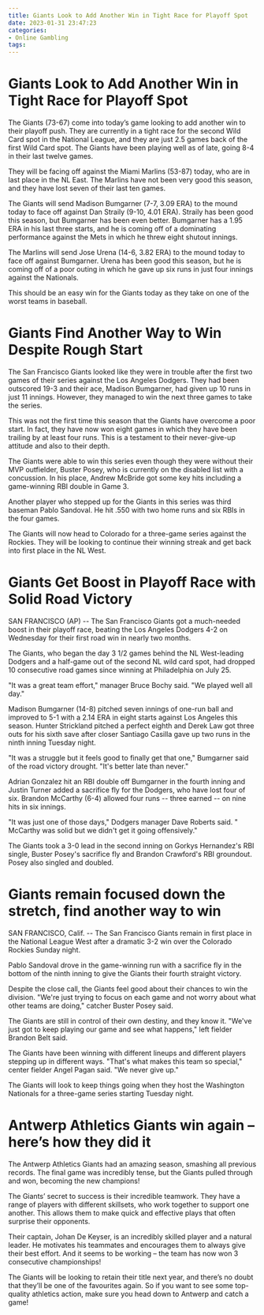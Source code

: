```yaml
---
title: Giants Look to Add Another Win in Tight Race for Playoff Spot 
date: 2023-01-31 23:47:23
categories:
- Online Gambling
tags:
---
```



#  Giants Look to Add Another Win in Tight Race for Playoff Spot 

The Giants (73-67) come into today’s game looking to add another win to their playoff push. They are currently in a tight race for the second Wild Card spot in the National League, and they are just 2.5 games back of the first Wild Card spot. The Giants have been playing well as of late, going 8-4 in their last twelve games.

They will be facing off against the Miami Marlins (53-87) today, who are in last place in the NL East. The Marlins have not been very good this season, and they have lost seven of their last ten games.

The Giants will send Madison Bumgarner (7-7, 3.09 ERA) to the mound today to face off against Dan Straily (9-10, 4.01 ERA). Straily has been good this season, but Bumgarner has been even better. Bumgarner has a 1.95 ERA in his last three starts, and he is coming off of a dominating performance against the Mets in which he threw eight shutout innings.

The Marlins will send Jose Urena (14-6, 3.82 ERA) to the mound today to face off against Bumgarner. Urena has been good this season, but he is coming off of a poor outing in which he gave up six runs in just four innings against the Nationals.

This should be an easy win for the Giants today as they take on one of the worst teams in baseball.

#  Giants Find Another Way to Win Despite Rough Start 

The San Francisco Giants looked like they were in trouble after the first two games of their series against the Los Angeles Dodgers. They had been outscored 19-3 and their ace, Madison Bumgarner, had given up 10 runs in just 11 innings. However, they managed to win the next three games to take the series.

This was not the first time this season that the Giants have overcome a poor start. In fact, they have now won eight games in which they have been trailing by at least four runs. This is a testament to their never-give-up attitude and also to their depth.

The Giants were able to win this series even though they were without their MVP outfielder, Buster Posey, who is currently on the disabled list with a concussion. In his place, Andrew McBride got some key hits including a game-winning RBI double in Game 3.

Another player who stepped up for the Giants in this series was third baseman Pablo Sandoval. He hit .550 with two home runs and six RBIs in the four games.

The Giants will now head to Colorado for a three-game series against the Rockies. They will be looking to continue their winning streak and get back into first place in the NL West.

#  Giants Get Boost in Playoff Race with Solid Road Victory 

SAN FRANCISCO (AP) -- The San Francisco Giants got a much-needed boost in their playoff race, beating the Los Angeles Dodgers 4-2 on Wednesday for their first road win in nearly two months.

The Giants, who began the day 3 1/2 games behind the NL West-leading Dodgers and a half-game out of the second NL wild card spot, had dropped 10 consecutive road games since winning at Philadelphia on July 25.

"It was a great team effort," manager Bruce Bochy said. "We played well all day."

Madison Bumgarner (14-8) pitched seven innings of one-run ball and improved to 5-1 with a 2.14 ERA in eight starts against Los Angeles this season. Hunter Strickland pitched a perfect eighth and Derek Law got three outs for his sixth save after closer Santiago Casilla gave up two runs in the ninth inning Tuesday night.

"It was a struggle but it feels good to finally get that one," Bumgarner said of the road victory drought. "It's better late than never."

 Adrian Gonzalez hit an RBI double off Bumgarner in the fourth inning and Justin Turner added a sacrifice fly for the Dodgers, who have lost four of six. Brandon McCarthy (6-4) allowed four runs -- three earned -- on nine hits in six innings.

"It was just one of those days," Dodgers manager Dave Roberts said. " McCarthy was solid but we didn't get it going offensively."

The Giants took a 3-0 lead in the second inning on Gorkys Hernandez's RBI single, Buster Posey's sacrifice fly and Brandon Crawford's RBI groundout. Posey also singled and doubled.

#  Giants remain focused down the stretch, find another way to win 

SAN FRANCISCO, Calif. -- The San Francisco Giants remain in first place in the National League West after a dramatic 3-2 win over the Colorado Rockies Sunday night.

Pablo Sandoval drove in the game-winning run with a sacrifice fly in the bottom of the ninth inning to give the Giants their fourth straight victory.

Despite the close call, the Giants feel good about their chances to win the division. "We're just trying to focus on each game and not worry about what other teams are doing," catcher Buster Posey said.

The Giants are still in control of their own destiny, and they know it. "We've just got to keep playing our game and see what happens," left fielder Brandon Belt said.

The Giants have been winning with different lineups and different players stepping up in different ways. "That's what makes this team so special," center fielder Angel Pagan said. "We never give up."

The Giants will look to keep things going when they host the Washington Nationals for a three-game series starting Tuesday night.

#  Antwerp Athletics Giants win again – here’s how they did it

The Antwerp Athletics Giants had an amazing season, smashing all previous records. The final game was incredibly tense, but the Giants pulled through and won, becoming the new champions!

The Giants’ secret to success is their incredible teamwork. They have a range of players with different skillsets, who work together to support one another. This allows them to make quick and effective plays that often surprise their opponents.

Their captain, Johan De Keyser, is an incredibly skilled player and a natural leader. He motivates his teammates and encourages them to always give their best effort. And it seems to be working – the team has now won 3 consecutive championships!

The Giants will be looking to retain their title next year, and there’s no doubt that they’ll be one of the favourites again. So if you want to see some top-quality athletics action, make sure you head down to Antwerp and catch a game!